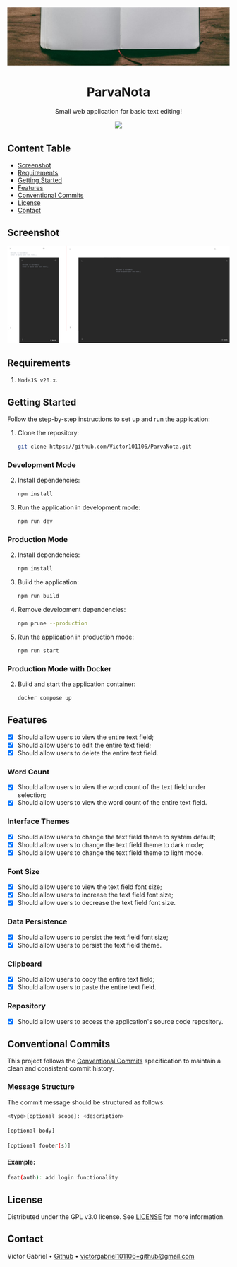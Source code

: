 <img alt="Notepad" src="public/images/readme.banner.jpg" />

<h1 align="center">
    ParvaNota
</h1>

<p align="center">
    Small web application for basic text editing!
</p>

<p align="center">
  <a href="https://skillicons.dev">
    <img src="https://skillicons.dev/icons?i=nextjs,tailwind,ts,git,docker" />
  </a>
</p>

## Content Table

- [Screenshot](#screenshot)
- [Requirements](#requirements)
- [Getting Started](#getting-started)
- [Features](#features)
- [Conventional Commits](#conventional-commits)
- [License](#license)
- [Contact](#contact)

## Screenshot

<img alt="Screenshot" src="public/images/readme.screenshot.png">

## Requirements

1. `NodeJS v20.x`.

## Getting Started

Follow the step-by-step instructions to set up and run the application:

1. Clone the repository:

   ```bash
   git clone https://github.com/Victor101106/ParvaNota.git
   ```

### Development Mode

2. Install dependencies:

   ```bash
   npm install
   ```

3. Run the application in development mode:

   ```bash
   npm run dev
   ```

### Production Mode

2. Install dependencies:

   ```bash
   npm install
   ```

3. Build the application:

   ```bash
   npm run build
   ```

4. Remove development dependencies:

   ```bash
   npm prune --production
   ```

5. Run the application in production mode:

   ```bash
   npm run start
   ```

### Production Mode with Docker

2. Build and start the application container:

   ```bash
   docker compose up
   ```

## Features

- [x] Should allow users to view the entire text field;
- [x] Should allow users to edit the entire text field;
- [x] Should allow users to delete the entire text field.

### Word Count

- [x] Should allow users to view the word count of the text field under selection;
- [x] Should allow users to view the word count of the entire text field.

### Interface Themes

- [x] Should allow users to change the text field theme to system default;
- [x] Should allow users to change the text field theme to dark mode;
- [x] Should allow users to change the text field theme to light mode.

### Font Size

- [x] Should allow users to view the text field font size;
- [x] Should allow users to increase the text field font size;
- [x] Should allow users to decrease the text field font size.

### Data Persistence

- [x] Should allow users to persist the text field font size;
- [x] Should allow users to persist the text field theme.

### Clipboard

- [x] Should allow users to copy the entire text field;
- [x] Should allow users to paste the entire text field.

### Repository

- [x] Should allow users to access the application's source code repository.

## Conventional Commits

This project follows the [Conventional Commits](https://www.conventionalcommits.org/) specification to maintain a clean and consistent commit history.

### Message Structure

The commit message should be structured as follows:

```bash
<type>[optional scope]: <description>

[optional body]

[optional footer(s)]
```

#### Example:

```bash
feat(auth): add login functionality
```

## License

Distributed under the GPL v3.0 license. See [LICENSE](LICENSE.md) for more information.

## Contact

Victor Gabriel • [Github](https://github.com/Victor101106/) • victorgabriel101106+github@gmail.com
